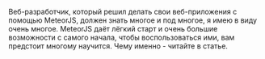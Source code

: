 Веб-разработчик, который решил делать свои веб-приложения с помощью MeteorJS, должен знать многое и под многое, я имею в виду очень многое. MeteorJS даёт лёгкий старт и очень большие возможности с самого начала, чтобы воспользоваться ими, вам предстоит многому научится. Чему именно - читайте в статье.
